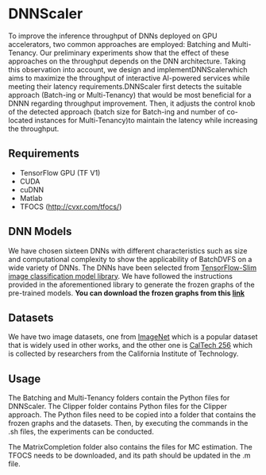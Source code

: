 # DNNScaler

To improve the inference throughput of DNNs deployed on GPU accelerators, two common approaches are employed: Batching and Multi-Tenancy. Our preliminary experiments show that the effect of these approaches on the throughput depends on the DNN architecture. Taking this observation into account, we design and implementDNNScalerwhich aims to maximize the throughput of interactive AI-powered services while meeting their latency requirements.DNNScaler first detects the suitable approach (Batch-ing or Multi-Tenancy) that would be most beneficial for a DNNN regarding throughput improvement. Then, it adjusts the control knob of the detected approach (batch size for Batch-ing and number of co-located instances for Multi-Tenancy)to maintain the latency while increasing the throughput. 


## Requirements
* TensorFlow GPU (TF V1)
* CUDA
* cuDNN
* Matlab
* TFOCS (http://cvxr.com/tfocs/)

## DNN Models
We have chosen sixteen DNNs with different characteristics such as size and computational complexity to show the applicability of BatchDVFS on a wide variety of DNNs. The DNNs have been selected from [TensorFlow-Slim image classification model library](https://github.com/tensorflow/models/tree/master/research/slim). We have followed the instructions provided in the aforementioned library to generate the frozen graphs of the pre-trained models. **You can download the frozen graphs from this [link](https://drive.google.com/file/d/1QJFxeoO_gmZiK-vzM75OQnA0XjL5ZL9P/view?usp=sharing)**

## Datasets
We have two image datasets, one from [ImageNet](http://www.image-net.org/) which is a popular dataset that is widely used in other works, and the other one is [CalTech 256](http://www.vision.caltech.edu/Image_Datasets/Caltech256/) which is collected by researchers from the California Institute of Technology.

## Usage

The Batching and Multi-Tenancy folders contain the Python files for DNNScaler. The Clipper folder contains Python files for the Clipper approach. The Python files need to be copied into a folder that contains the frozen graphs and the datasets. Then, by executing the commands in the .sh files, the experiments can be conducted.

The MatrixCompletion folder also contains the files for MC estimation. The TFOCS needs to be downloaded, and its path should be updated in the .m file.
